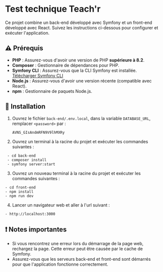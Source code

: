 # Test technique Teach'r

Ce projet combine un back-end développé avec Symfony et un front-end développé avec React. Suivez les instructions ci-dessous pour configurer et exécuter l'application.

## ⚠️ Prérequis

- **PHP** : Assurez-vous d'avoir une version de PHP **supérieure à 8.2**.
- **Composer** : Gestionnaire de dépendances pour PHP.
- **Symfony CLI** : Assurez-vous que la CLI Symfony est installée. [Télécharger Symfony CLI](https://symfony.com/download)
- **Node.js** : Assurez-vous d'avoir une version récente (compatible avec React).
- **npm** : Gestionnaire de paquets Node.js.

## 🔧 Installation


1. Ouvrez le fichier `back-end/.env.local`, dans la variable `DATABASE_URL`, remplacer `<password>` par :
   ```env
   AVNS_GIsAndmRFN9V9lhMXRy
   ```

2. Ouvrez un terminal à la racine du projet et exécuter les commandes suivantes : 
```env
 - cd back-end 
 - composer install
 - symfony server:start
 ```
 3. Ouvrez un nouveau terminal à la racine du projet et exécuter les commandes suivantes : 
 ```env
 - cd front-end 
 - npm install
 - npm run dev
 ```
 4. Lancer un navigateur web et aller à l'url suivant : 
  ```env
 - http://localhost:3000
 ```
 
 ## ❗ Notes importantes
- Si vous rencontrez une erreur lors du démarrage de la page web, rechargez la page. Cette erreur peut être causée par le cache de Symfony.
 - Assurez-vous que les serveurs back-end et front-end sont démarrés pour que l'application fonctionne correctement.
